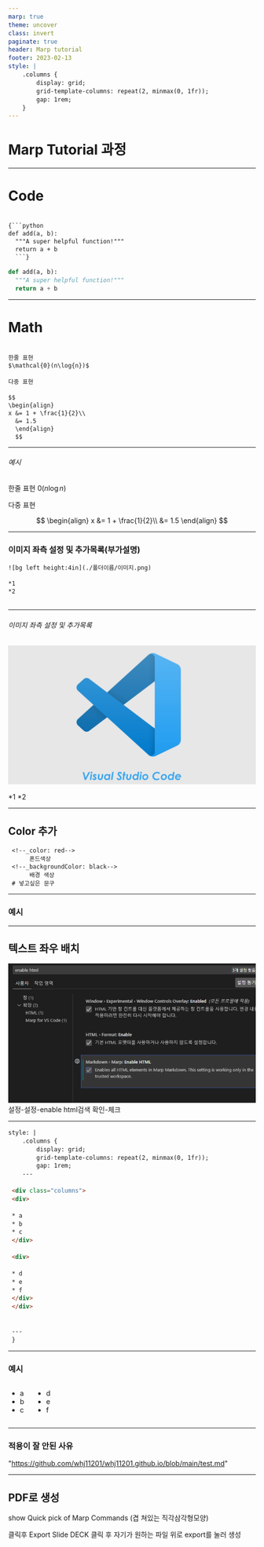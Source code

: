 ```yaml
---
marp: true
theme: uncover
class: invert
paginate: true
header: Marp tutorial
footer: 2023-02-13
style: |
    .columns {
        display: grid;
        grid-template-columns: repeat(2, minmax(0, 1fr));
        gap: 1rem;
    }
---
```

<!--_color: skyblue-->
 # Marp Tutorial 과정


 ---
# Code


```thml

{```python
def add(a, b):
  """A super helpful function!"""
  return a + b
  ```}

```

```python
def add(a, b):
  """A super helpful function!"""
  return a + b
  ```


  ---

  # Math
 ```thml

 한줄 표현
$\mathcal{0}(n\log{n})$

다중 표현

$$
\begin{align}
 x &= 1 + \frac{1}{2}\\
   &= 1.5
   \end{align}
   $$
```

---

###### 예시
한줄 표현
$\mathcal{0}(n\log{n})$

다중 표현

$$
\begin{align}
 x &= 1 + \frac{1}{2}\\
   &= 1.5
   \end{align}
   $$


 ---
 ### 이미지 좌측 설정 및 추가목록(부가설명)

 ```thml
![bg left height:4in](./폴더이름/이미지.png)

 *1
 *2


 ```
---
 ###### 이미지 좌측 설정 및 추가목록
 ![bg left height:4in](./marpimg/image.png)

 *1
 *2

---
## Color 추가
```thml
 <!--_color: red-->
      폰드색상
 <!--_backgroundColor: black-->
      배경 색상
 # 넣고싶은 문구
```
---
### 예시
 <!--_color: SKYBLUE-->
 <!--_backgroundColor: purple-->


 ---

 ## 텍스트 좌우 배치
![h:400](./marpimg/image2.png)
설정-설정-enable html검색 확인-체크

---
````html
style: |
    .columns {
        display: grid;
        grid-template-columns: repeat(2, minmax(0, 1fr));
        gap: 1rem;
    ---

 <div class="columns">
 <div>

 * a
 * b
 * c
 </div>

 <div>

 * d
 * e
 * f
 </div>
 </div>


 ---
 }


````

---
### 예시
 <div class="columns">
 <div>

 * a
 * b
 * c
 </div>

 <div>

 * d
 * e
 * f
 </div>
 </div>


 ---

### 적용이 잘 안된 사유
"https://github.com/whj11201/whj11201.github.io/blob/main/test.md"

 ---
 
## PDF로 생성

show Quick pick of Marp Commands
(겹 쳐있는 직각삼각형모양) 

클릭후 Export Slide DECK 클릭 후 
자기가 원하는 파일 위로 export를 눌러 생성
  
